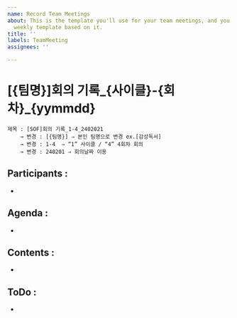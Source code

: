 ```yaml
---
name: Record Team Meetings
about: This is the template you'll use for your team meetings, and you'll build your
  weekly template based on it.
title: ''
labels: TeamMeeting
assignees: ''

---
```


# [{팀명}]회의 기록_{사이클}-{회차}_{yymmdd}
```
제목 : [SOF]회의 기록_1-4_2402021
    → 변경 : [{팀명}] ⇒ 본인 팀명으로 변경 ex.[감성독서]
    → 변경 : 1-4  ⇒ “1” 사이클 / “4” 4회차 회의
    → 변경 : 240201 ⇒ 회의날짜 이용
```

## Participants : 

- 

## Agenda : 

-

## Contents : 

- 

## ToDo  :

-
